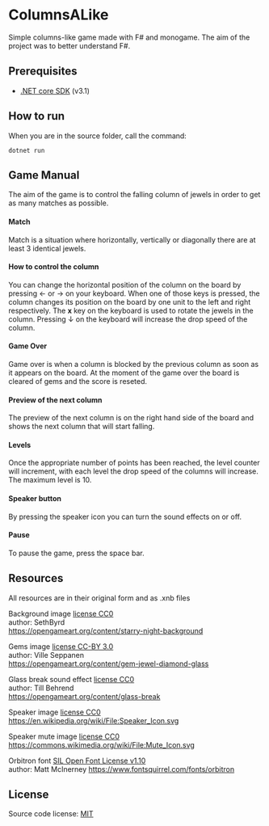 # ColumnsALike

Simple columns-like game made with F# and monogame. The aim of the project was to better understand F#.

## Prerequisites

* [.NET core SDK](https://dotnet.microsoft.com/download) (v3.1)

## How to run

When you are in the source folder, call the command:
```shell
dotnet run
```

## Game Manual
The aim of the game is to control the falling column of jewels in order to get as many matches as possible.

#### Match
Match is a situation where horizontally, vertically or diagonally there are at least 3 identical jewels. 

#### How to control the column
You can change the horizontal position of the column on the board by pressing ← or → on your keyboard. When one of those keys is pressed, the column changes its position on the board by one unit to the left and right respectively. The **x** key on the keyboard is used to rotate the jewels in the column. Pressing ↓ on the keyboard will increase the drop speed of the column.

#### Game Over
Game over is when a column is blocked by the previous column as soon as it appears on the board. At the moment of the game over the board is cleared of gems and the score is reseted.

#### Preview of the next column
The preview of the next column is on the right hand side of the board and shows the next column that will start falling.

#### Levels
Once the appropriate number of points has been reached, the level counter will increment, with each level the drop speed of the columns will increase. The maximum level is 10.

#### Speaker button
By pressing the speaker icon you can turn the sound effects on or off.

#### Pause
To pause the game, press the space bar.


## Resources
All resources are in their original form and as .xnb files

Background image [license CC0](https://creativecommons.org/publicdomain/zero/1.0/)\
author: SethByrd\
https://opengameart.org/content/starry-night-background

Gems image [license CC-BY 3.0](https://creativecommons.org/licenses/by/3.0/)\
author: Ville Seppanen\
https://opengameart.org/content/gem-jewel-diamond-glass


Glass break sound effect [license CC0](https://creativecommons.org/publicdomain/zero/1.0/)\
author: Till Behrend\
https://opengameart.org/content/glass-break

Speaker image [license CC0](https://creativecommons.org/publicdomain/zero/1.0/)\
https://en.wikipedia.org/wiki/File:Speaker_Icon.svg

Speaker mute image [license CC0](https://creativecommons.org/publicdomain/zero/1.0/)\
https://commons.wikimedia.org/wiki/File:Mute_Icon.svg

Orbitron font [SIL Open Font License v1.10](https://www.fontsquirrel.com/license/Orbitron)\
author: Matt McInerney
https://www.fontsquirrel.com/fonts/orbitron

## License
Source code license: [MIT](https://choosealicense.com/licenses/mit/)
